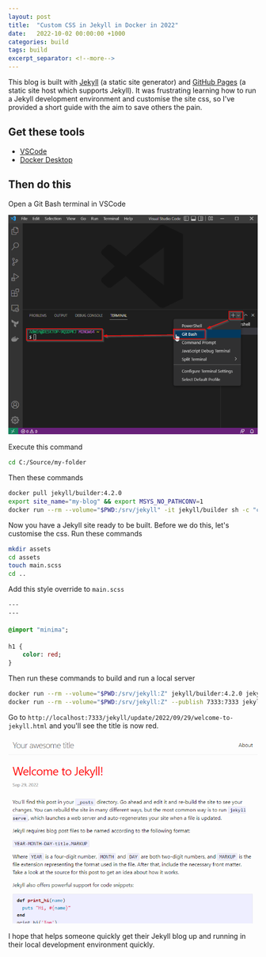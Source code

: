 ```yaml
---
layout: post
title:  "Custom CSS in Jekyll in Docker in 2022"
date:   2022-10-02 00:00:00 +1000
categories: build
tags: build
excerpt_separator: <!--more-->
---
```

This blog is built with [Jekyll](https://jekyllrb.com/) (a static site generator) and [GitHub Pages](https://pages.github.com/) (a static site host which supports Jekyll). It was frustrating learning how to run a Jekyll development environment and customise the site css, so I've provided a short guide with the aim to save others the pain.

<!--more-->

## Get these tools

- [VSCode](https://code.visualstudio.com/)
- [Docker Desktop](https://www.docker.com/products/docker-desktop/)

## Then do this

Open a Git Bash terminal in VSCode

![picture 1](/assets/images/876bea6362b0d48783dab744b26c892ef72dfae6f677487ea0a88e106a9cf138.png)  

Execute this command

```bash
cd C:/Source/my-folder
```

Then these commands

```bash
docker pull jekyll/builder:4.2.0
export site_name="my-blog" && export MSYS_NO_PATHCONV=1
docker run --rm --volume="$PWD:/srv/jekyll" -it jekyll/builder sh -c "chown -R jekyll /usr/gem/ && jekyll new $site_name" && cd $site_name
```

Now you have a Jekyll site ready to be built. Before we do this, let's customise the css. Run these commands

```bash
mkdir assets
cd assets
touch main.scss
cd ..
```

Add this style override to `main.scss`

```sass
---
---

@import "minima";

h1 {
    color: red;
}
```

Then run these commands to build and run a local server

```bash
docker run --rm --volume="$PWD:/srv/jekyll:Z" jekyll/builder:4.2.0 jekyll build
docker run --rm --volume="$PWD:/srv/jekyll:Z" --publish 7333:7333 jekyll/builder:4.2.0 jekyll serve --host 0.0.0.0 --port 7333
```

Go to `http://localhost:7333/jekyll/update/2022/09/29/welcome-to-jekyll.html` and you'll see the title is now red.

![picture 3](/assets/images/9a2b511375173d520bc99366b615939d9cafefbc3f711b70b00130f28b45376f.png)  

I hope that helps someone quickly get their Jekyll blog up and running in their local development environment quickly.